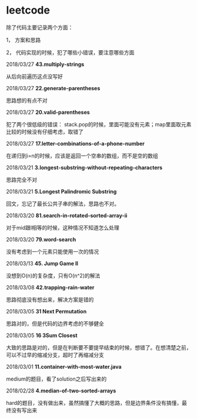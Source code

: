 # leetcode

除了代码主要记录两个方面：

1， 方案和思路

2， 代码实现的时候，犯了哪些小错误，要注意哪些方面

2018/03/27 **43.multiply-strings**

从后向前遍历这点没写好

2018/03/27 **22.generate-parentheses**

思路想的有点不对

2018/03/27 **20.valid-parentheses**

犯了两个很低级的错误： stack.pop的时候，里面可能没有元素；map里面取元素比较的时候没有仔细考虑，取错了

2018/03/27 **17.letter-combinations-of-a-phone-number**

在递归到i=n的时候，应该是返回一个空串的数组，而不是空的数组

2018/03/21 **3.longest-substring-without-repeating-characters**

思路完全不对

2018/03/21 **5.Longest Palindromic Substring**

回文，忘记了最长公共子串的解法，思路也不对。

2018/03/20 **81.search-in-rotated-sorted-array-ii**

对于mid跟l相等的时候，这种情况不知道怎么处理

2018/03/20 **79.word-search**

没有考虑到一个元素只能使用一次的情况

2018/03/13 **45. Jump Game II**

没想到O(n)的复杂度，只有O(n^2)的解法

2018/03/08 **42.trapping-rain-water**

思路彻底没有想出来，解决方案是错的

2018/03/05 **31 Next Permutation**

思路对的，但是代码的边界考虑的不够健全

2018/03/05 **16 3Sum Closest**

大致的思路是对的，但是在判断要不要提早结束的时候，想错了。在想清楚之前，可以不过早的缩减分支，超时了再缩减分支

2018/03/01 **11.container-with-most-water.java**

medium的题目，看了solution之后写出来的


2018/02/28 **4.median-of-two-sorted-arrays**

hard的题目，没有做出来，虽然搞懂了大概的思路，但是边界条件没有搞懂，最终没有写出来

